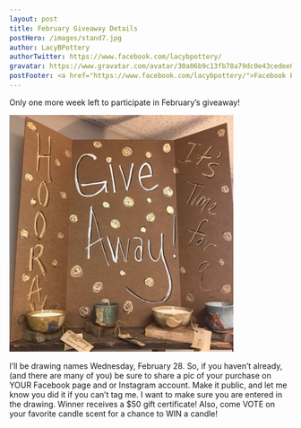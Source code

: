 ```yaml
---
layout: post
title: February Giveaway Details
postHero: /images/stand7.jpg
author: LacyBPottery
authorTwitter: https://www.facebook.com/lacybpottery/
gravatar: https://www.gravatar.com/avatar/30a06b9c13fb78a79dc0e43cedee0dbf?s=80
postFooter: <a href="https://www.facebook.com/lacybpottery/">Facebook Page</a>
---
```


Only one more week left to participate in February’s giveaway!

<img class="pull-left" src="/images/blogpics/giveaway.jpg"
     alt="kitten">


I’ll be drawing names Wednesday, February 28. So, if you haven’t already, (and there are many of you) be sure to share a pic of your purchase on YOUR Facebook page and or Instagram account. Make it public, and let me know you did it if you can’t tag me. I want to make sure you are entered in the drawing. Winner receives a $50 gift certificate! Also, come VOTE on your favorite candle scent for a chance to WIN a candle!
